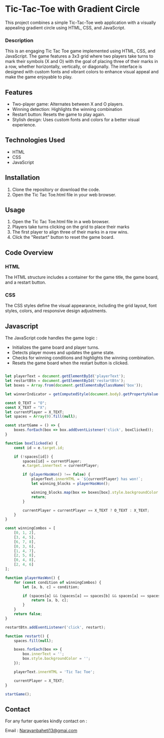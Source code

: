 # Tic-Tac-Toe with Gradient Circle

This project combines a simple Tic-Tac-Toe web application with a visually appealing gradient circle using HTML, CSS, and JavaScript.

### Description

This is an engaging Tic Tac Toe game implemented using HTML, CSS, and JavaScript. The game features a 3x3 grid where two players take turns to mark their symbols (X and O) with the goal of placing three of their marks in a row, whether horizontally, vertically, or diagonally. The interface is designed with custom fonts and vibrant colors to enhance visual appeal and make the game enjoyable to play.


## Features

- Two-player game: Alternates between X and O players.
- Winning detection: Highlights the winning combination
- Restart button: Resets the game to play again.
- Stylish design: Uses custom fonts and colors for a better visual experience.

## Technologies Used

- HTML
- CSS
- JavaScript

## Installation

1. Clone the repository or download the code.
2. Open the Tic Tac Toe.html file in your web browser.

## Usage

1. Open the Tic Tac Toe.html file in a web browser.
2. Players take turns clicking on the grid to place their marks
3. The first player to align three of their marks in a row wins.
4. Click the "Restart" button to reset the game board.


## Code Overview

 ### HTML

 The HTML structure includes a container for the game title, the game board, and a restart button.

### CSS 

The CSS styles define the visual appearance, including the grid layout, font styles, colors, and responsive design adjustments.

## Javascript 

The JavaScript code handles the game logic :

- Initializes the game board and player turns.
- Detects player moves and updates the game state.
- Checks for winning conditions and highlights the winning combination.
- Resets the game board when the restart button is clicked.

```javascript

let playerText = document.getElementById('playerText');
let restartBtn = document.getElementById('restartBtn');
let boxes = Array.from(document.getElementsByClassName('box'));

let winnerIndicator = getComputedStyle(document.body).getPropertyValue('--winning-blocks');

const O_TEXT = "O";
const X_TEXT = "X";
let currentPlayer = X_TEXT;
let spaces = Array(9).fill(null);

const startGame = () => {
    boxes.forEach(box => box.addEventListener('click', boxClicked));
}

function boxClicked(e) {
    const id = e.target.id;

    if (!spaces[id]) {
        spaces[id] = currentPlayer;
        e.target.innerText = currentPlayer;

        if (playerHasWon() !== false) {
            playerText.innerHTML = `${currentPlayer} has won!`;
            let winning_blocks = playerHasWon();

            winning_blocks.map(box => boxes[box].style.backgroundColor = winnerIndicator);
            return;
        }

        currentPlayer = currentPlayer == X_TEXT ? O_TEXT : X_TEXT;
    }
}

const winningCombos = [
    [0, 1, 2],
    [3, 4, 5],
    [6, 7, 8],
    [0, 3, 6],
    [1, 4, 7],
    [2, 5, 8],
    [0, 4, 8],
    [2, 4, 6]
];

function playerHasWon() {
    for (const condition of winningCombos) {
        let [a, b, c] = condition;

        if (spaces[a] && (spaces[a] == spaces[b] && spaces[a] == spaces[c])) {
            return [a, b, c];
        }
    }
    return false;
}

restartBtn.addEventListener('click', restart);

function restart() {
    spaces.fill(null);

    boxes.forEach(box => {
        box.innerText = '';
        box.style.backgroundColor = '';
    });

    playerText.innerHTML = 'Tic Tac Toe';

    currentPlayer = X_TEXT;
}

startGame();

```

## Contact

For any furter queries kindly contact on :

 Email : Narayanbaheti13@gmai.com
